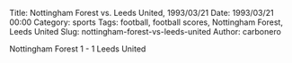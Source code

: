 Title: Nottingham Forest vs. Leeds United, 1993/03/21
Date: 1993/03/21 00:00
Category: sports
Tags: football, football scores, Nottingham Forest, Leeds United
Slug: nottingham-forest-vs-leeds-united
Author: carbonero


Nottingham Forest 1 - 1 Leeds United
